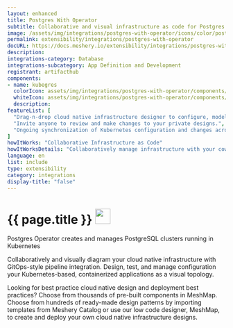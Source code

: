 ```yaml
---
layout: enhanced
title: Postgres With Operator
subtitle: Collaborative and visual infrastructure as code for Postgres With Operator
image: /assets/img/integrations/postgres-with-operator/icons/color/postgres-with-operator-color.svg
permalink: extensibility/integrations/postgres-with-operator
docURL: https://docs.meshery.io/extensibility/integrations/postgres-with-operator
description: 
integrations-category: Database
integrations-subcategory: App Definition and Development
registrant: artifacthub
components: 
- name: kubegres
  colorIcon: assets/img/integrations/postgres-with-operator/components/kubegres/icons/color/kubegres-color.svg
  whiteIcon: assets/img/integrations/postgres-with-operator/components/kubegres/icons/white/kubegres-white.svg
  description: 
featureList: [
  "Drag-n-drop cloud native infrastructure designer to configure, model, and deploy your workloads.",
  "Invite anyone to review and make changes to your private designs.",
  "Ongoing synchronization of Kubernetes configuration and changes across any number of clusters."
]
howItWorks: "Collaborative Infrastructure as Code"
howItWorksDetails: "Collaboratively manage infrastructure with your coworkers synchronously sharing the same designs."
language: en
list: include
type: extensibility
category: integrations
display-title: "false"
---
```

<h1>{{ page.title }} <img src="{{ page.image }}" style="width: 35px; height: 35px;" /></h1>

<p>
Postgres Operator creates and manages PostgreSQL clusters running in Kubernetes
</p>
<p>
    Collaboratively and visually diagram your cloud native infrastructure with GitOps-style pipeline integration. Design, test, and manage configuration your Kubernetes-based, containerized applications as a visual topology.
</p>
<p>
    Looking for best practice cloud native design and deployment best practices? Choose from thousands of pre-built components in MeshMap. Choose from hundreds of ready-made design patterns by importing templates from Meshery Catalog or use our low code designer, MeshMap, to create and deploy your own cloud native infrastructure designs.
</p>
